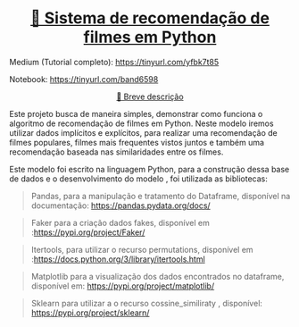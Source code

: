 <h1 align="center">
    <a href="https://pt-br.reactjs.org/">🔗 Sistema de recomendação de filmes em Python </a>
</h1>

Medium (Tutorial completo): https://tinyurl.com/yfbk7t85
 
Notebook: https://tinyurl.com/band6598


<p align="center">
    <a href="https://pt-br.reactjs.org/">🔗 Breve descrição </a>
</p>

Este projeto busca de maneira simples, demonstrar como funciona o algoritmo de recomendação de filmes em Python.
Neste modelo iremos utilizar dados implícitos e explícitos, para realizar uma recomendação de filmes populares, filmes mais frequentes vistos juntos e também uma recomendação baseada nas similaridades entre os filmes.

Este modelo foi escrito na linguagem Python, para a construção dessa base de dados e o desenvolvimento do modelo , foi utilizada as bibliotecas:

> Pandas, para a manipulação e tratamento do Dataframe, disponível na documentação: https://pandas.pydata.org/docs/

> Faker para a criação dados fakes, disponível em :https://pypi.org/project/Faker/

> Itertools, para utilizar o recurso permutations, disponível em :https://docs.python.org/3/library/itertools.html

> Matplotlib para a visualização dos dados encontrados no dataframe, disponível em: https://pypi.org/project/matplotlib/

> Sklearn para utilizar a o recurso cossine_similiraty , disponível:  https://pypi.org/project/sklearn/


